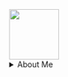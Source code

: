 <img height="90px" src="https://gist.githubusercontent.com/pjhampton/e0867e2327eab63e6772df9ee1250661/raw/b62b85e17ba62459c4c2f37e3d6314407d576f9f/nyancat.gif" />


<details><summary>About Me</summary>
<p>

  <ul>
    <li>I'm a Full-Stack Engineer - leaning to the backend.</li>
    <li>I favour <a href="https://fs.blog/brain-food/april-24-2022/">being kind, over being nice<a> in all aspects of life.</li> 
    <li>My current work is focused on the confluence of <a href="https://www.elastic.co/observability">observability</a> and <a href="https://www.elastic.co/security">security</a>.</li>
    <li>I favour <a href="https://boringtechnology.club/">boring technology</a>, evolutionary design, and test-driven development.</li>
    <li>I enjoy hacking on data-intensive platforms, distributed systems, and database internals.</li>
    <li>My approach to technical problems is reductionist, and I like to reason from <a href="https://fs.blog/first-principles/">first principles</a>.</li>
  </ul>

</p>
</details>
